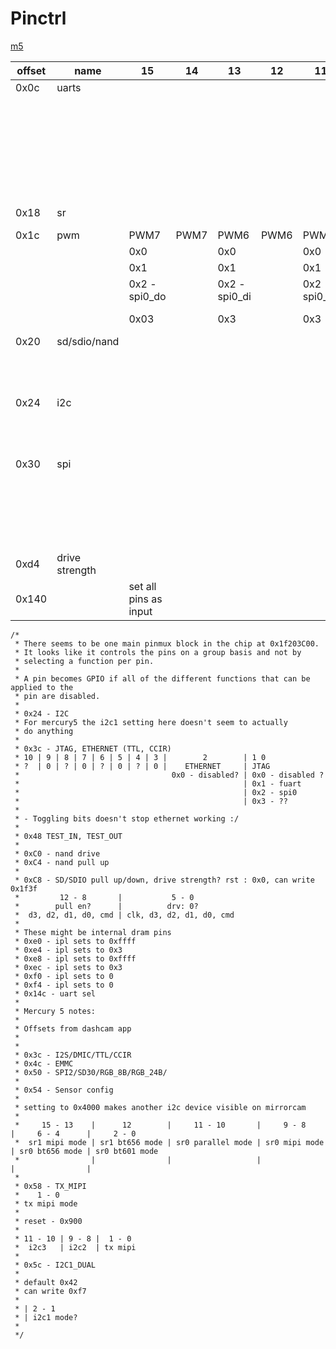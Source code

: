 # Pinctrl

[m5](https://github.com/longyanjun2020/SDK_pulbic/blob/47d85255220f39de1b13e5f2a68b24e49e179f07/Mercury5/proj/sc/driver/hal/mercury/kernel/inc/kernel_chiptop.h)

| offset | name           | 15                    | 14   | 13            | 12   | 11            | 10   | 9             | 8          | 7               | 6    | 5               | 4       | 3              | 2    | 1               | 0     |
|--------|----------------|-----------------------|------|---------------|------|---------------|------|---------------|------------|-----------------|------|-----------------|---------|----------------|------|-----------------|-------|
| 0x0c   | uarts          |                       |      |               |      |               |      | UART1         | UART1      |                 |      | UART0           | UART0   |                |      | FUART           | FUART |
|        |                |                       |      |               |      |               |      | 0x0           |            |                 |      | 0x0             |         |                |      | 0x0 - disabled? |       |
|        |                |                       |      |               |      |               |      | 0x1           |            |                 |      | 0x1             |         |                |      | 0x1 - fuart     |       |
|        |                |                       |      |               |      |               |      | 0x2 - FUART   |            |                 |      | 0x2 - FUART     |         |                |      | 0x2             |       |
|        |                |                       |      |               |      |               |      | 0x3           |            |                 |      | 0x3             |         |                |      | 0x3             |       |
| 0x18   | sr             |                       |      |               |      |               |      |               |            |                 |      | SR I2C?         | SR I2C? |                | SR   | SR              | SR    |
| 0x1c   | pwm            | PWM7                  | PWM7 | PWM6          | PWM6 | PWM5          | PWM5 | PWM4          | PWM4       | PWM3            | PWM3 | PWM2            | PWM2    | PWM1           | PWM1 | PWM0            | PWM0  |
|        |                | 0x0                   |      | 0x0           |      | 0x0           |      | 0x0           |            | 0x0             |      | 0x0             |         | 0x0            |      | 0x0             |       |
|        |                | 0x1                   |      | 0x1           |      | 0x1           |      | 0x1           |            | 0x1             |      | 0x1             |         | 0x1            |      | 0x1             |       |
|        |                | 0x2 - spi0_do         |      | 0x2 - spi0_di |      | 0x2 - spi0_ck |      | 0x2 - spi0_cz |            | 0x2 - fuart_rts |      | 0x2 - fuart_cts |         | 0x2            |      | 0x2             |       |
|        |                | 0x03                  |      | 0x3           |      | 0x3           |      | 0x3           |            | 0x3             |      | 0x3             |         | 0x3 - fuart_tx |      | 0x3 -fuart_rx   |       |
| 0x20   | sd/sdio/nand   |                       |      |               |      |               |      |               | SDIO       |                 |      |                 |         |                |      |                 |       |
|        |                |                       |      |               |      |               |      |               | 0x0        |                 |      |                 |         |                |      |                 |       |
|        |                |                       |      |               |      |               |      |               | 0x1 - sdio |                 |      |                 |         |                |      |                 |       |
| 0x24   | i2c            |                       |      |               |      |               |      |               |            |                 |      | I2C1            | I2C1    |                |      | IC20            | IC20  |
|        |                |                       |      |               |      |               |      |               |            |                 |      | 0x0             |         |                |      | 0x0             |       |
|        |                |                       |      |               |      |               |      |               |            |                 |      | 0x1 - i2c1      |         |                |      | 0x1 - i2c0      |       |
| 0x30   | spi            |                       |      |               |      |               |      |               |            |                 |      | SPI1            | SPI1    |                |      | SPI0            | SPI0  |
|        |                |                       |      |               |      |               |      |               |            |                 |      |                 |         |                |      | 0x0             |       |
|        |                |                       |      |               |      |               |      |               |            |                 |      |                 |         |                |      | 0x1             |       |
|        |                |                       |      |               |      |               |      |               |            |                 |      |                 |         |                |      | 0x2             |       |
|        |                |                       |      |               |      |               |      |               |            |                 |      |                 |         |                |      | 0x3 - fuart     |       |
| 0xd4   | drive strength |                       |      |               |      |               |      | UART1         | UART1      |                 |      | UART0           | UART0   |                |      |                 | PWM0  |
| 0x140  |                | set all pins as input |      |               |      |               |      |               |            |                 |      |                 |         |                |      |                 |       |

```
/*
 * There seems to be one main pinmux block in the chip at 0x1f203C00.
 * It looks like it controls the pins on a group basis and not by
 * selecting a function per pin.
 *
 * A pin becomes GPIO if all of the different functions that can be applied to the
 * pin are disabled.
 *
 * 0x24 - I2C
 * For mercury5 the i2c1 setting here doesn't seem to actually
 * do anything
 *
 * 0x3c - JTAG, ETHERNET (TTL, CCIR)
 * 10 | 9 | 8 | 7 | 6 | 5 | 4 | 3 |        2        | 1 0
 * ?  | 0 | ? | 0 | ? | 0 | ? | 0 |    ETHERNET     | JTAG
 *                                  0x0 - disabled? | 0x0 - disabled ?
 *                                                  | 0x1 - fuart
 *                                                  | 0x2 - spi0
 *                                                  | 0x3 - ??
 *
 * - Toggling bits doesn't stop ethernet working :/
 *
 * 0x48 TEST_IN, TEST_OUT
 *
 * 0xC0 - nand drive
 * 0xC4 - nand pull up
 *
 * 0xC8 - SD/SDIO pull up/down, drive strength? rst : 0x0, can write 0x1f3f
 *         12 - 8       |           5 - 0
 *        pull en?      |          drv: 0?
 *  d3, d2, d1, d0, cmd | clk, d3, d2, d1, d0, cmd
 *
 * These might be internal dram pins
 * 0xe0 - ipl sets to 0xffff
 * 0xe4 - ipl sets to 0x3
 * 0xe8 - ipl sets to 0xffff
 * 0xec - ipl sets to 0x3
 * 0xf0 - ipl sets to 0
 * 0xf4 - ipl sets to 0
 * 0x14c - uart sel
 *
 * Mercury 5 notes:
 *
 * Offsets from dashcam app
 *
 *
 * 0x3c - I2S/DMIC/TTL/CCIR
 * 0x4c - EMMC
 * 0x50 - SPI2/SD30/RGB_8B/RGB_24B/
 *
 * 0x54 - Sensor config
 *
 * setting to 0x4000 makes another i2c device visible on mirrorcam
 *
 *     15 - 13    |      12        |     11 - 10       |     9 - 8     |     6 - 4      |     2 - 0
 *  sr1 mipi mode | sr1 bt656 mode | sr0 parallel mode | sr0 mipi mode | sr0 bt656 mode | sr0 bt601 mode
 *                |                |                   |               |                |
 *
 * 0x58 - TX_MIPI
 *    1 - 0
 * tx mipi mode
 *
 * reset - 0x900
 *
 * 11 - 10 | 9 - 8 |  1 - 0
 *  i2c3   | i2c2  | tx mipi
 *
 * 0x5c - I2C1_DUAL
 *
 * default 0x42
 * can write 0xf7
 *
 * | 2 - 1
 * | i2c1 mode?
 *
 */
 ```
 
